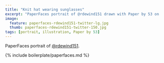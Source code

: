 ```yaml
---
title: "Knit hat wearing sunglasses"
excerpt: "PaperFaces portrait of @rdewind151 drawn with Paper by 53 on an iPad."
image: 
  feature: paperfaces-rdewind151-twitter-lg.jpg
  thumb: paperfaces-rdewind151-twitter-150.jpg
tags: [portrait, illustration, Paper by 53]
---
```


PaperFaces portrait of [@rdewind151](http://twitter.com/rdewind151).

{% include boilerplate/paperfaces.md %}
